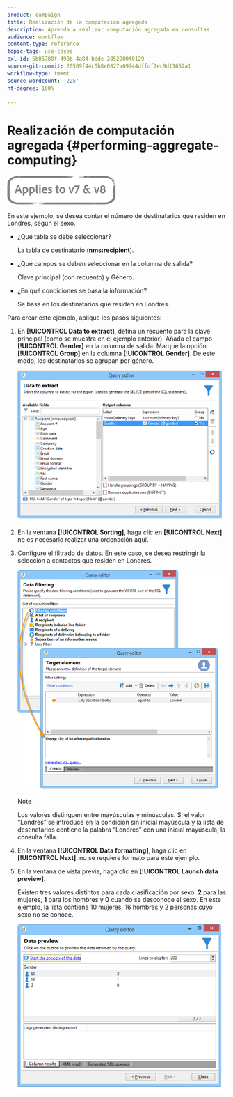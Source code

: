 ```yaml
---
product: campaign
title: Realización de la computación agregada
description: Aprenda a realizar computación agregada en consultas.
audience: workflow
content-type: reference
topic-tags: use-cases
exl-id: 5b05788f-498b-4a84-bdde-2852900f0129
source-git-commit: 20509f44c5b8e0827a09f44dffdf2ec9d11652a1
workflow-type: tm+mt
source-wordcount: '225'
ht-degree: 100%

---
```


# Realización de computación agregada {#performing-aggregate-computing}

![](../../assets/common.svg)

En este ejemplo, se desea contar el número de destinatarios que residen en Londres, según el sexo.

* ¿Qué tabla se debe seleccionar?

   La tabla de destinatario (**nms:recipient**).

* ¿Qué campos se deben seleccionar en la columna de salida?

   Clave principal (con recuento) y Género.

* ¿En qué condiciones se basa la información?

   Se basa en los destinatarios que residen en Londres.

Para crear este ejemplo, aplique los pasos siguientes:

1. En **[!UICONTROL Data to extract]**, defina un recuento para la clave principal (como se muestra en el ejemplo anterior). Añada el campo **[!UICONTROL Gender]** en la columna de salida. Marque la opción **[!UICONTROL Group]** en la columna **[!UICONTROL Gender]**. De este modo, los destinatarios se agrupan por género.

   ![](assets/query_editor_nveau_27.png)

1. En la ventana **[!UICONTROL Sorting]**, haga clic en **[!UICONTROL Next]**: no es necesario realizar una ordenación aquí.
1. Configure el filtrado de datos. En este caso, se desea restringir la selección a contactos que residen en Londres.

   ![](assets/query_editor_22.png)

   >[!NOTE]
   >
   >Los valores distinguen entre mayúsculas y minúsculas. Si el valor “Londres” se introduce en la condición sin inicial mayúscula y la lista de destinatarios contiene la palabra “Londres” con una inicial mayúscula, la consulta falla.

1. En la ventana **[!UICONTROL Data formatting]**, haga clic en **[!UICONTROL Next]**: no se requiere formato para este ejemplo.
1. En la ventana de vista previa, haga clic en **[!UICONTROL Launch data preview]**.

   Existen tres valores distintos para cada clasificación por sexo: **2** para las mujeres, **1** para los hombres y **0** cuando se desconoce el sexo. En este ejemplo, la lista contiene 10 mujeres, 16 hombres y 2 personas cuyo sexo no se conoce.

   ![](assets/query_editor_agregat_04.png)
